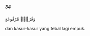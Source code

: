 ##### 34

<span class="ayah">وَفُرُشٍۢ مَّرْفُوعَةٍ</span>

<span class="ayah_translation">dan kasur-kasur yang tebal lagi empuk.</span>
